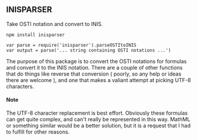 ## INISPARSER

Take OSTI notation and convert to INIS.

    npm install inisparser
    
    var parse = require('inisparser').parseOSTItoINIS
    var output = parse('... string containing OSTI notations ...')
    
The purpose of this package is to convert the OSTI notations for formulas and
convert it to the INIS notation. There are a couple of other functions that do
things like reverse that conversion ( poorly, so any help or ideas there are welcome ),
and one that makes a valiant attempt at picking UTF-8 characters.

#### Note
The UTF-8 character replacement is best effort. Obviously these formulas can get
quite complex, and can't really be represented in this way. MathML or something
similar would be a better solution, but it is a request that I had to fulfill for
other reasons.

